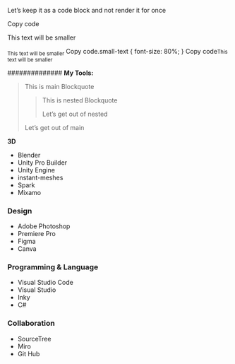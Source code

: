 <html>
<body>
<p>Let’s keep it as a code block and not render it for once</p>
</body>
</html>
Copy code<p class="small-text">This text will be smaller</p> 
 <sub>This text will be smaller</sub> 
Copy code.small-text { 
    font-size: 80%; 
} 
Copy code<small>This text will be smaller</small> 

############## **My Tools:**
> This is main Blockquote
> >This is nested Blockquote
> >
> >Let’s get out of nested
>
> Let’s get out of main


**3D**
- Blender
- Unity Pro Builder
- Unity Engine
- instant-meshes
- Spark
- Mixamo

### **Design**
- Adobe Photoshop
- Premiere Pro
- Figma
- Canva

### **Programming & Language**
- Visual Studio Code
- Visual Studio
- Inky
- C#

### **Collaboration**
- SourceTree
- Miro
- Git Hub
